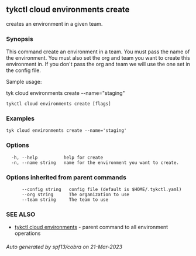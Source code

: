 ## tykctl cloud environments create

creates an environment in a given team.

### Synopsis


This command create an environment in a team.
You must pass the name of the environment.
You must also set the org and team you want to create this environment in.
If you don't pass the org and team we will use the one set in the config file.

Sample usage:

tyk cloud environments create --name="staging"


```
tykctl cloud environments create [flags]
```

### Examples

```
tyk cloud environments create --name='staging'
```

### Options

```
  -h, --help          help for create
  -n, --name string   name for the environment you want to create.
```

### Options inherited from parent commands

```
      --config string   config file (default is $HOME/.tykctl.yaml)
      --org string      The organization to use
      --team string     The team to use
```

### SEE ALSO

* [tykctl cloud environments](tykctl_cloud_environments.md)	 - parent command to all environment operations

###### Auto generated by spf13/cobra on 21-Mar-2023
